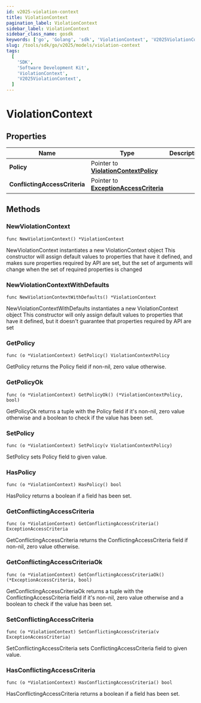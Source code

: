 ```yaml
---
id: v2025-violation-context
title: ViolationContext
pagination_label: ViolationContext
sidebar_label: ViolationContext
sidebar_class_name: gosdk
keywords: ['go', 'Golang', 'sdk', 'ViolationContext', 'V2025ViolationContext']
slug: /tools/sdk/go/v2025/models/violation-context
tags:
  [
    'SDK',
    'Software Development Kit',
    'ViolationContext',
    'V2025ViolationContext',
  ]
---
```


# ViolationContext

## Properties

| Name | Type | Description | Notes |
| --- | --- | --- | --- |
| **Policy** | Pointer to [**ViolationContextPolicy**](violation-context-policy) |  | [optional] |
| **ConflictingAccessCriteria** | Pointer to [**ExceptionAccessCriteria**](exception-access-criteria) |  | [optional] |

## Methods

### NewViolationContext

`func NewViolationContext() *ViolationContext`

NewViolationContext instantiates a new ViolationContext object This constructor will assign default values to properties that have it defined, and makes sure properties required by API are set, but the set of arguments will change when the set of required properties is changed

### NewViolationContextWithDefaults

`func NewViolationContextWithDefaults() *ViolationContext`

NewViolationContextWithDefaults instantiates a new ViolationContext object This constructor will only assign default values to properties that have it defined, but it doesn't guarantee that properties required by API are set

### GetPolicy

`func (o *ViolationContext) GetPolicy() ViolationContextPolicy`

GetPolicy returns the Policy field if non-nil, zero value otherwise.

### GetPolicyOk

`func (o *ViolationContext) GetPolicyOk() (*ViolationContextPolicy, bool)`

GetPolicyOk returns a tuple with the Policy field if it's non-nil, zero value otherwise and a boolean to check if the value has been set.

### SetPolicy

`func (o *ViolationContext) SetPolicy(v ViolationContextPolicy)`

SetPolicy sets Policy field to given value.

### HasPolicy

`func (o *ViolationContext) HasPolicy() bool`

HasPolicy returns a boolean if a field has been set.

### GetConflictingAccessCriteria

`func (o *ViolationContext) GetConflictingAccessCriteria() ExceptionAccessCriteria`

GetConflictingAccessCriteria returns the ConflictingAccessCriteria field if non-nil, zero value otherwise.

### GetConflictingAccessCriteriaOk

`func (o *ViolationContext) GetConflictingAccessCriteriaOk() (*ExceptionAccessCriteria, bool)`

GetConflictingAccessCriteriaOk returns a tuple with the ConflictingAccessCriteria field if it's non-nil, zero value otherwise and a boolean to check if the value has been set.

### SetConflictingAccessCriteria

`func (o *ViolationContext) SetConflictingAccessCriteria(v ExceptionAccessCriteria)`

SetConflictingAccessCriteria sets ConflictingAccessCriteria field to given value.

### HasConflictingAccessCriteria

`func (o *ViolationContext) HasConflictingAccessCriteria() bool`

HasConflictingAccessCriteria returns a boolean if a field has been set.
